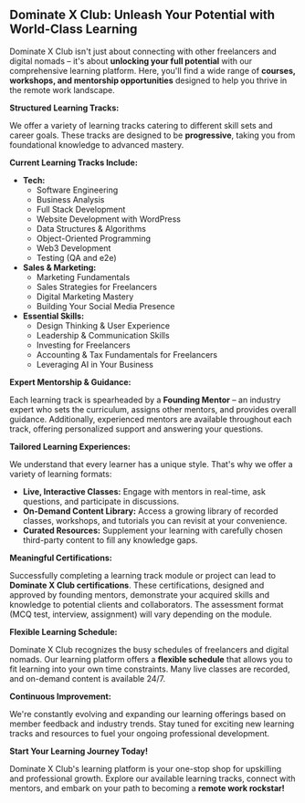 ## Dominate X Club: Unleash Your Potential with World-Class Learning

Dominate X Club isn't just about connecting with other freelancers and digital nomads – it's about **unlocking your full potential** with our comprehensive learning platform. Here, you'll find a wide range of **courses, workshops, and mentorship opportunities** designed to help you thrive in the remote work landscape.

**Structured Learning Tracks:**

We offer a variety of learning tracks catering to different skill sets and career goals.  These tracks are designed to be **progressive**, taking you from foundational knowledge to advanced mastery. 

**Current Learning Tracks Include:**

* **Tech:**
    * Software Engineering
    * Business Analysis
    * Full Stack Development
    * Website Development with WordPress
    * Data Structures & Algorithms
    * Object-Oriented Programming
    * Web3 Development
    * Testing (QA and e2e)
* **Sales & Marketing:**
    * Marketing Fundamentals
    * Sales Strategies for Freelancers
    * Digital Marketing Mastery
    * Building Your Social Media Presence
* **Essential Skills:**
    * Design Thinking & User Experience
    * Leadership & Communication Skills
    * Investing for Freelancers
    * Accounting & Tax Fundamentals for Freelancers
    * Leveraging AI in Your Business


**Expert Mentorship & Guidance:**

Each learning track is spearheaded by a **Founding Mentor** – an industry expert who sets the curriculum, assigns other mentors, and provides overall guidance. Additionally, experienced mentors are available throughout each track, offering personalized support and answering your questions.


**Tailored Learning Experiences:**

We understand that every learner has a unique style. That's why we offer a variety of learning formats:

* **Live, Interactive Classes:** Engage with mentors in real-time, ask questions, and participate in discussions.
* **On-Demand Content Library:** Access a growing library of recorded classes, workshops, and tutorials you can revisit at your convenience.
* **Curated Resources:** Supplement your learning with carefully chosen third-party content to fill any knowledge gaps.


**Meaningful Certifications:**

Successfully completing a learning track module or project can lead to **Dominate X Club certifications**. These certifications, designed and approved by founding mentors, demonstrate your acquired skills and knowledge to potential clients and collaborators.  The assessment format (MCQ test, interview, assignment) will vary depending on the module.


**Flexible Learning Schedule:**

Dominate X Club recognizes the busy schedules of freelancers and digital nomads.  Our learning platform offers a **flexible schedule** that allows you to fit learning into your own time constraints.  Many live classes are recorded, and on-demand content is available 24/7. 

**Continuous Improvement:**

We're constantly evolving and expanding our learning offerings based on member feedback and industry trends.  Stay tuned for exciting new learning tracks and resources to fuel your ongoing professional development.

**Start Your Learning Journey Today!**

Dominate X Club's learning platform is your one-stop shop for upskilling and professional growth. Explore our available learning tracks, connect with mentors, and embark on your path to becoming a **remote work rockstar!**
